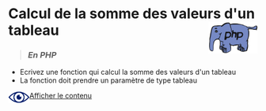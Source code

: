 # **Calcul de la somme des valeurs d'un tableau** <img align="right" src="../../src/img/php.gif" alt="PHP" title="PHP" widht="auto" height="64px">

> ### ***En PHP***

* Ecrivez une fonction qui calcul la somme des valeurs d'un tableau
* La fonction doit prendre un paramètre de type tableau


<img align="left" src="../../src/icon/eye.png" alt="see content" title="see content" widht="auto" height="24px"> [Afficher le contenu](https://github.com/MiKL5/afpaDev/blob/b696bb9936c3cd5c8a70a8760af6eccfaa6d0b87/projets/record/instructions4use.md "Instructions")